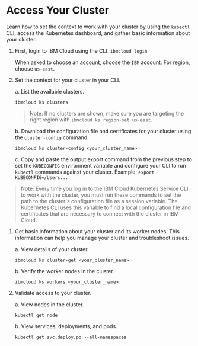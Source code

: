 # Access Your Cluster

Learn how to set the context to work with your cluster by using the `kubectl` CLI, access the Kubernetes dashboard, and gather basic information about your cluster.

1. First, login to IBM Cloud using the CLI: `ibmcloud login`

   When asked to choose an account, choose the `IBM` account. For region, choose `us-east`.

2. Set the context for your cluster in your CLI.

   a. List the available clusters.

   ```text
   ibmcloud ks clusters
   ```

   > Note: If no clusters are shown, make sure you are targeting the right region with `ibmcloud ks region-set us-east`.

   b. Download the configuration file and certificates for your cluster using the `cluster-config` command.

   ```text
   ibmcloud ks cluster-config <your_cluster_name>
   ```

   c. Copy and paste the output export command from the previous step to set the `KUBECONFIG` environment variable and configure your CLI to run `kubectl` commands against your cluster. Example: `export KUBECONFIG=/Users...`

> Note: Every time you log in to the IBM Cloud Kubernetes Service CLI to work with the cluster, you must run these commands to set the path to the cluster's configuration file as a session variable. The Kubernetes CLI uses this variable to find a local configuration file and certificates that are necessary to connect with the cluster in IBM Cloud.

1. Get basic information about your cluster and its worker nodes. This information can help you manage your cluster and troubleshoot issues.

   a. View details of your cluster.

   ```text
   ibmcloud ks cluster-get <your_cluster_name>
   ```

   b. Verify the worker nodes in the cluster.

   ```text
   ibmcloud ks workers <your_cluster_name>
   ```

2. Validate access to your cluster.

   a. View nodes in the cluster.

   ```text
   kubectl get node
   ```

   b. View services, deployments, and pods.

   ```text
   kubectl get svc,deploy,po --all-namespaces
   ```

